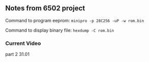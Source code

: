## Notes from 6502 project

Command to program eeprom:
```minipro -p 28C256 -uP -w rom.bin```

Command to display binary file:
```hexdump -C rom.bin```

### Current Video
part 2 31.01